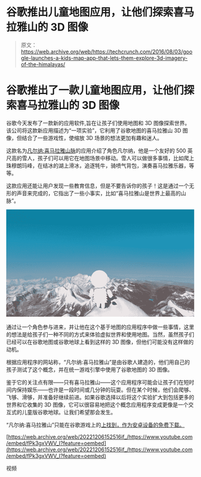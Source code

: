 # 谷歌推出儿童地图应用，让他们探索喜马拉雅山的 3D 图像 

> 原文：<https://web.archive.org/web/https://techcrunch.com/2016/08/03/google-launches-a-kids-map-app-that-lets-them-explore-3d-imagery-of-the-himalayas/>

# 谷歌推出了一款儿童地图应用，让他们探索喜马拉雅山的 3D 图像

谷歌今天发布了一款新的应用软件,旨在让孩子们使用地图和 3D 图像探索世界。该公司将这款新应用描述为“一项实验”，它利用了谷歌地图的喜马拉雅山 3D 图像，但结合了一些游戏性，使缩放 3D 场景的想法更加有趣和迷人。

这款名为[凡尔纳:喜马拉雅山脉](https://web.archive.org/web/20221206152516/https://verne.withgoogle.com/)的应用介绍了角色凡尔纳，他是一个友好的 500 英尺高的雪人，孩子们可以用它在地图场景中移动。雪人可以做很多事情，比如爬上珠穆朗玛峰，在结冰的湖上滑冰，追逐牦牛，骑喷气背包，演奏喜马拉雅乐器，等等。

这款应用还能让用户发现一些教育信息，但是不要告诉你的孩子！这是通过一个无形的声音来完成的，它指出了一些小事实，比如“喜马拉雅山是世界上最高的山脉”。

![header-bg](img/b7aec627ba3e40ccf21a9378f9de476c.png)

通过让一个角色参与进来，并让他在这个基于地图的应用程序中做一些事情，这里的想法是给孩子们一种不同的方式来体验虚拟世界和使用地图。当然，虽然孩子们已经可以在谷歌地图或谷歌地球上看到这样的 3D 图像，但他们可能没有这样做的动机。

根据应用程序的网站称，“凡尔纳:喜马拉雅山”是由谷歌人建造的，他们用自己的孩子测试了这个概念，并在统一游戏引擎中使用了谷歌地图的 3D 图像。

鉴于它的关注点有限——只有喜马拉雅山——这个应用程序可能会让孩子们在短时间内保持娱乐——也许是一段时间或几分钟的玩耍。但在某个时候，他们会爬够、飞够、滑够，并准备好继续前进。如果谷歌选择以后将这个实验扩大到包括更多的世界和它收集的 3D 图像，它可以很容易地把这个概念应用程序变成更像是一个交互式的儿童版谷歌地球。让我们希望那会发生。

“凡尔纳:喜马拉雅山”只能在谷歌游戏上的[上找到，作为安卓设备的免费下载。](https://web.archive.org/web/20221206152516/https://play.google.com/store/apps/details?id=com.withgoogle.verne)

[https://web.archive.org/web/20221206152516if_/https://www.youtube.com/embed/fPk3gxVWV_I?feature=oembed](https://web.archive.org/web/20221206152516if_/https://www.youtube.com/embed/fPk3gxVWV_I?feature=oembed)

视频